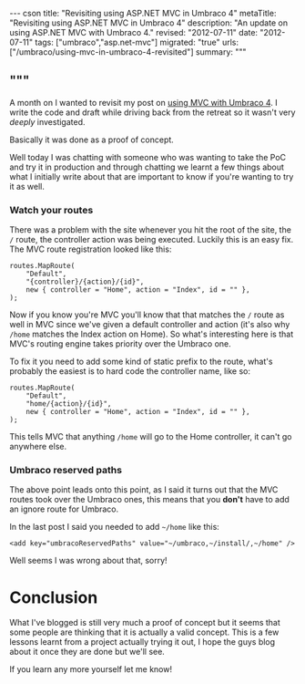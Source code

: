--- cson
title: "Revisiting using ASP.NET MVC in Umbraco 4"
metaTitle: "Revisiting using ASP.NET MVC in Umbraco 4"
description: "An update on using ASP.NET MVC with Umbraco 4."
revised: "2012-07-11"
date: "2012-07-11"
tags: ["umbraco","asp.net-mvc"]
migrated: "true"
urls: ["/umbraco/using-mvc-in-umbraco-4-revisited"]
summary: """

"""
---
A month on I wanted to revisit my post on [using MVC with Umbraco 4][1]. I write the code and draft while driving back from the retreat so it wasn't very *deeply* investigated.

Basically it was done as a proof of concept.

Well today I was chatting with someone who was wanting to take the PoC and try it in production and through chatting we learnt a few things about what I initially write about that are important to know if you're wanting to try it as well.

### Watch your routes

There was a problem with the site whenever you hit the root of the site, the `/` route, the controller action was being executed. Luckily this is an easy fix. The MVC route registration looked like this:

    routes.MapRoute(
        "Default",
        "{controller}/{action}/{id}",
        new { controller = "Home", action = "Index", id = "" },
    );

Now if you know you're MVC you'll know that that matches the `/` route as well in MVC since we've given a default controller and action (it's also why `/home` matches the Index action on Home). So what's interesting here is that MVC's routing engine takes priority over the Umbraco one.

To fix it you need to add some kind of static prefix to the route, what's probably the easiest is to hard code the controller name, like so:

    routes.MapRoute(
        "Default",
        "home/{action}/{id}",
        new { controller = "Home", action = "Index", id = "" },
    );

This tells MVC that anything `/home` will go to the Home controller, it can't go anywhere else.

### Umbraco reserved paths

The above point leads onto this point, as I said it turns out that the MVC routes took over the Umbraco ones, this means that you **don't** have to add an ignore route for Umbraco.

In the last post I said you needed to add `~/home` like this:

    <add key="umbracoReservedPaths" value="~/umbraco,~/install/,~/home" />

Well seems I was wrong about that, sorry!

# Conclusion

What I've blogged is still very much a proof of concept but it seems that some people are thinking that it is actually a valid concept. This is a few lessons learnt from a project actually trying it out, I hope the guys blog about it once they are done but we'll see.

If you learn any more yourself let me know!

  [1]: http://www.aaron-powell.com/umbraco/using-mvc-in-umbraco-4